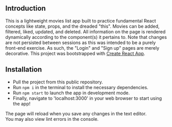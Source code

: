 ## Introduction

This is a lightweight movies list app built to practice fundamental React concepts like state, props, and the dreaded "this". Movies can be added, filtered, liked, updated, and deleted. All information on the page is rendered dynamically according to the component(s) it pertains to. Note that changes are not persisted between sessions as this was intended to be a purely front-end exercise. As such, the "Login" and "Sign up" pages are merely decorative.
This project was bootstrapped with [Create React App](https://github.com/facebook/create-react-app).

## Installation

- Pull the project from this public repository.
- Run `npm i` in the terminal to install the necessary dependencies.
- Run `npm start` to launch the app in development mode.
- Finally, navigate to 'localhost:3000' in your web browser to start using the app!

The page will reload when you save any changes in the text editor.\
You may also view lint errors in the console.
